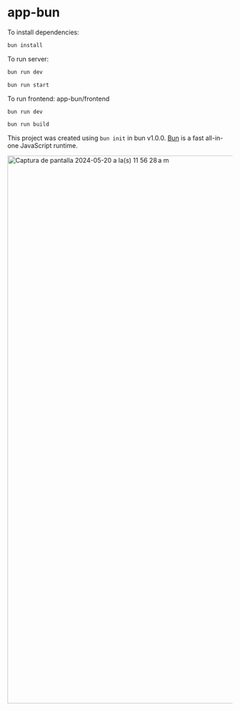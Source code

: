 # app-bun

To install dependencies:

```bash
bun install
```

To run server:

```bash
bun run dev 
```

```bash
bun run start
```

To run frontend: app-bun/frontend

```bash
bun run dev 
```

```bash
bun run build
```

This project was created using `bun init` in bun v1.0.0. [Bun](https://bun.sh) is a fast all-in-one JavaScript runtime.


<img width="1228" alt="Captura de pantalla 2024-05-20 a la(s) 11 56 28 a m" src="https://github.com/CharlieAL/app-bun/assets/86183205/52a5b168-9cd6-48cd-943d-7db3a0231dbc">
